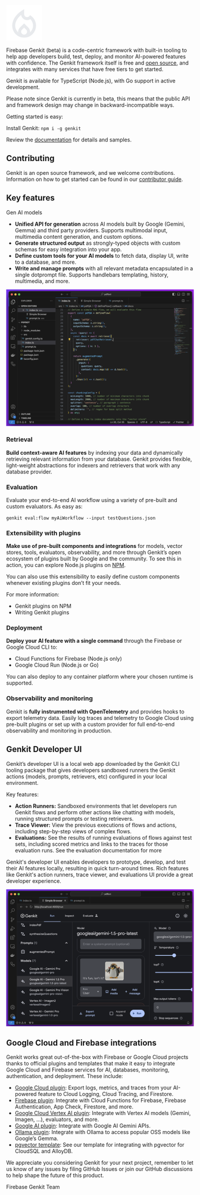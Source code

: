 ![Firebase Genkit logo](docs/resources/genkit-logo.png 'Firebase Genkit')

Firebase Genkit (beta) is a code-centric framework with built-in tooling to help app developers build, test, deploy, and monitor AI-powered features with confidence. The Genkit framework itself is free and [open source](./LICENSE), and integrates with many services that have free tiers to get started.

Genkit is available for TypeScript (Node.js), with Go support in active development.

Please note since Genkit is currently in beta, this means that the public API and framework design may change in backward-incompatible ways.

Getting started is easy:

Install Genkit: `npm i -g genkit`

Review the [documentation](https://firebase.google.com/docs/genkit) for details and samples.

## Contributing

Genkit is an open source framework, and we welcome contributions. Information on how to get started can be found in our [contributor guide](CONTRIBUTING.md).

## Key features

Gen AI models

- **Unified API for generation** across AI models built by Google (Gemini, Gemma) and third party providers. Supports multimodal input, multimedia content generation, and custom options.
- **Generate structured output** as strongly-typed objects with custom schemas for easy integration into your app.
- **Define custom tools for your AI models** to fetch data, display UI, write to a database, and more.
- **Write and manage prompts** with all relevant metadata encapsulated in a single dotprompt file. Supports handlebars templating, history, multimedia, and more.

![Screenshot of IDE showing Firebase Genkit RAG sample code](docs/resources/readme-rag-screenshot.png)

### Retrieval

**Build context-aware AI features** by indexing your data and dynamically retrieving relevant information from your database. Genkit provides flexible, light-weight abstractions for indexers and retrievers that work with any database provider.

### Evaluation

Evaluate your end-to-end AI workflow using a variety of pre-built and custom evaluators. As easy as:

```
genkit eval:flow myAiWorkflow --input testQuestions.json
```

### Extensibility with plugins

**Make use of pre-built components and integrations** for models, vector stores, tools, evaluators, observability, and more through Genkit’s open ecosystem of plugins built by Google and the community. To see this in action, you can explore Node.js plugins on [NPM](https://www.npmjs.com/search?q=keywords:genkit-plugin).

You can also use this extensibility to easily define custom components whenever existing plugins don’t fit your needs.

For more information:

- Genkit plugins on NPM
- Writing Genkit plugins

### Deployment

**Deploy your AI feature with a single command** through the Firebase or Google Cloud CLI to:

- Cloud Functions for Firebase (Node.js only)
- Google Cloud Run (Node.js or Go)

You can also deploy to any container platform where your chosen runtime is supported.

### Observability and monitoring

Genkit is **fully instrumented with OpenTelemetry** and provides hooks to export telemetry data. Easily log traces and telemetry to Google Cloud using pre-built plugins or set up with a custom provider for full end-to-end observability and monitoring in production.

## Genkit Developer UI

Genkit’s developer UI is a local web app downloaded by the Genkit CLI tooling package that gives developers sandboxed runners the Genkit actions (models, prompts, retrievers, etc) configured in your local environment.

Key features:

- **Action Runners:** Sandboxed environments that let developers run Genkit flows and perform other actions like chatting with models, running structured prompts or testing retrievers.
- **Trace Viewer:** View the previous executions of flows and actions, including step-by-step views of complex flows.
- **Evaluations:** See the results of running evaluations of flows against test sets, including scored metrics and links to the traces for those evaluation runs. See the evaluation documentation for more

Genkit's developer UI enables developers to prototype, develop, and test their AI features locally, resulting in quick turn-around times. Rich features like Genkit's action runners, trace viewer, and evaluations UI provide a great developer experience.

![Screenshot of IDE showing Firebase Genkit RAG sample code](docs/resources/readme-ui-screenshot.png)

## Google Cloud and Firebase integrations

Genkit works great out-of-the-box with Firebase or Google Cloud projects thanks to official plugins and templates that make it easy to integrate Google Cloud and Firebase services for AI, databases, monitoring, authentication, and deployment. These include:

- [Google Cloud plugin](https://firebase.google.com/docs/genkit/plugins/google-cloud): Export logs, metrics, and traces from your AI-powered feature to Cloud Logging, Cloud Tracing, and Firestore.
- [Firebase plugin](https://firebase.google.com/docs/genkit/plugins/firebase): Integrate with Cloud Functions for Firebase, Firebase Authentication, App Check, Firestore, and more.
- [Google Cloud Vertex AI plugin](https://firebase.google.com/docs/genkit/plugins/vertex-ai): Integrate with Vertex AI models (Gemini, Imagen, …), evaluators, and more.
- [Google AI plugin](https://firebase.google.com/docs/genkit/plugins/google-genai): Integrate with Google AI Gemini APIs.
- [Ollama plugin](https://firebase.google.com/docs/genkit/plugins/ollama): Integrate with Ollama to access popular OSS models like Google’s Gemma.
- [pgvector template](https://firebase.google.com/docs/genkit/templates/pgvector): See our template for integrating with pgvector for CloudSQL and AlloyDB.

We appreciate you considering Genkit for your next project, remember to let us know of any issues by filing GitHub Issues or join our GitHub discussions to help shape the future of this product.

Firebase Genkit Team
